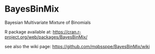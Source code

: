 # BayesBinMix
Bayesian Multivariate Mixture of Binomials

R package available at: https://cran.r-project.org/web/packages/BayesBinMix/

see also the wiki page:  https://github.com/mqbssppe/BayesBinMix/wiki
